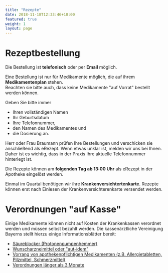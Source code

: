 ```yaml
---
title: "Rezepte"
date: 2018-11-18T12:33:46+10:00
featured: true
weight: 1
layout: page
---
```

# Rezeptbestellung

Die Bestellung ist **telefonisch** oder per **Email** möglich.  

Eine Bestellung ist nur für Medikamente möglich, die auf ihrem **Medikamentenplan** stehen.  
Beachten sie bitte auch, dass keine Medikamente "auf Vorrat" bestellt werden können.

Geben Sie bitte immer 
- Ihren vollständigen Namen
- Ihr Geburtsdatum
- Ihre Telefonnummer,
- den Namen des Medikamentes und
- die Dosierung an.  

Herr oder Frau Braumann prüfen Ihre Bestellungen und verschicken sie anschließend als eRezept. 
Wenn etwas unklar ist, melden wir uns bei Ihnen. Daher ist es wichtig, dass in der Praxis Ihre aktuelle Telefonnummer hinterlegt ist.

Die Rezepte können am **folgenden Tag ab 13:00 Uhr** als eRezept in der Apotheke eingelöst werden.

Einmal im Quartal benötigen wir ihre **Krankenversichtertenkarte**. Rezepte können erst nach Einlesen der Krankenversichterenkarte versendet werden.

# Verordnungen "auf Kasse"
Einige Medikamente können nicht auf Kosten der Krankenkassen verordnet werden und müssen selbst bezahlt werden.
Die kassenärztliche Vereinigung Bayerns stellt hierzu einige Informationsblätter bereit:

- [Säureblocker (Protonenpumpenhemmer)](https://www.kvb.de/fileadmin/kvb/Patienten/Patienteninformationen/VO-Patientenhinweise-DS/KVB-PH-230509-Saeureblocker.pdf)
- [Wunscharzneimittel oder "aut-idem"](https://www.kvb.de/fileadmin/kvb/Patienten/Patienteninformationen/VO-Patientenhinweise-DS/KVB-PH-240624-Aut-idem-Regelung.pdf)
- [Vorrang von apothekenpflichtigen Medikamenten (z.B. Allergietabletten, Pilzmittel, Schmerzmittel)](https://www.kvb.de/fileadmin/kvb/Patienten/Patienteninformationen/VO-Patientenhinweise-DS/KVB-PH-190410-Switching.pdf)
- [Verordnungen länger als 3 Monate](https://www.kvb.de/fileadmin/kvb/Patienten/Patienteninformationen/VO-Patientenhinweise-DS/KVB-PH-240624-Dauerverordnung-von-Arzneimitteln.pdf)
